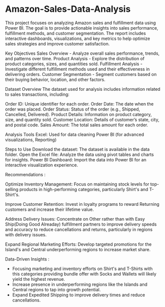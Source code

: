 # Amazon-Sales-Data-Analysis
This project focuses on analyzing Amazon sales and fulfillment data using Power BI. The goal is to provide actionable insights into sales performance, fulfillment methods, and customer segmentation. The report includes interactive dashboards, visualizations, and key metrics to help optimize sales strategies and improve customer satisfaction.


Key Objectives
Sales Overview - Analyze overall sales performance, trends, and patterns over time.
Product Analysis - Explore the distribution of product categories, sizes, and quantities sold.
Fulfillment Analysis - Investigate different fulfillment methods used and their effectiveness in delivering orders.
Customer Segmentation - Segment customers based on their buying behavior, location, and other factors.

Dataset Overview
The dataset used for analysis includes information related to sales transactions, including:

Order ID: Unique identifier for each order.
Order Date: The date when the order was placed.
Order Status: Status of the order (e.g., Shipped, Cancelled, Delivered).
Product Details: Information on product category, size, and quantity sold.
Customer Location: Details of customer’s state, city, and postal code.
Sales Amount: The total sales amount for each order.


Analysis Tools
Excel: Used for data cleaning
Power BI (for advanced visualizations, Reporting)


Steps to Use
Download the dataset: The dataset is available in the data folder.
Open the Excel file: Analyze the data using pivot tables and charts for insights.
Power BI Dashboard: Import the data into Power BI for an interactive visualization experience.



Recommendations : 

Optimize Inventory Management: Focus on maintaining stock levels for top-selling products in high-performing categories, particularly Shirt's and T-Shirt's.

Improve Customer Retention: Invest in loyalty programs to reward Returning customers and increase their lifetime value.

Address Delivery Issues: Concentrate on  Other rather than with Easy Ship(Doing Good Alreaday) fulfillment partners to improve delivery speeds and accuracy to reduce cancellations and returns, particularly in regions with delivery issues.

Expand Regional Marketing Efforts: Develop targeted promotions for the Island's and Central underperforming regions to increase market share.


Data-Driven Insights :

- Focusing marketing and inventory efforts on Shirt's and T-Shirts with this categories providing bundle offer with Socks and Wallets will likely yield the highest revenue.
- Increase presence in underperforming regions like the Islands and Central regions to tap into growth potential.
- Expand Expedited Shipping to improve delivery times and reduce cancellations.





